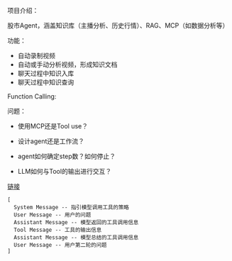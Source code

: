 项目介绍：

股市Agent，涵盖知识库（主播分析、历史行情）、RAG、MCP（如数据分析等）

功能：

- 自动录制视频
- 自动或手动分析视频，形成知识文档
- 聊天过程中知识入库
- 聊天过程中知识查询

Function Calling:


问题：

- 使用MCP还是Tool use？

- 设计agent还是工作流？

- agent如何确定step数？如何停止？

- LLM如何与Tool的输出进行交互？

[链接](https://help.aliyun.com/zh/model-studio/qwen-function-calling?spm=a2c4g.11186623.help-menu-2400256.d_0_7_1.636c5177KsgT8A&scm=20140722.H_2862208._.OR_help-T_cn~zh-V_1)
```text
[
  System Message -- 指引模型调用工具的策略
  User Message -- 用户的问题
  Assistant Message -- 模型返回的工具调用信息
  Tool Message -- 工具的输出信息
  Assistant Message -- 模型总结的工具调用信息
  User Message -- 用户第二轮的问题
]
```
